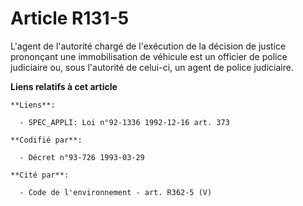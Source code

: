 # Article R131-5

L'agent de l'autorité chargé de l'exécution de la décision de justice prononçant une immobilisation de véhicule est un
officier de police judiciaire ou, sous l'autorité de celui-ci, un agent de police judiciaire.

**Liens relatifs à cet article**

	**Liens**:

	  - SPEC_APPLI: Loi n°92-1336 1992-12-16 art. 373

	**Codifié par**:

	  - Décret n°93-726 1993-03-29

	**Cité par**:

	  - Code de l'environnement - art. R362-5 (V)
